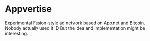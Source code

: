 # Appvertise

Experimental Fusion-style ad network based on App.net and Bitcoin.
Nobody actually used it :D
But the idea and implementation might be interesting.
